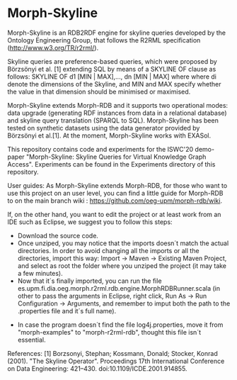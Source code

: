 # Morph-Skyline

Morph-Skyline is an RDB2RDF engine for skyline queries developed by the Ontology Engineering Group, that follows the R2RML specification (http://www.w3.org/TR/r2rml/). 

Skyline queries are preference-based queries, which were proposed by Börzsönyi et al. [1] extending SQL by means of a SKYLINE OF clause as follows: SKYLINE OF d1 [MIN | MAX],..., dn [MIN | MAX] where where di denote the dimensions of the Skyline, and MIN and MAX specify whether the value in that dimension should be minimised or maximised.

Morph-Skyline extends Morph-RDB and it supports two operational modes: data upgrade (generating RDF instances from data in a relational database) and skyline query translation (SPARQL to SQL). Morph-Skyline has been tested on synthetic datasets using the data generator provided by Börzsönyi et al.[1]. At the moment, Morph-Skyline works with EXASol.

This repository contains code and experiments for the ISWC'20 demo-paper "Morph-Skyline: Skyline Queries for Virtual Knowledge Graph Access". Experiments can be found in the Experiments directory of this repository.

User guides:
As Morph-Skyline extends Morph-RDB, for those who want to use this project on an user level, you can find a little guide for Morph-RDB to on the main branch wiki : https://github.com/oeg-upm/morph-rdb/wiki.

If, on the other hand, you want to edit the project or at least work from an IDE such as Eclipse, we suggest you to follow this steps:
 - Download the source code.
 - Once unziped, you may notice that the imports doesn´t match the actual directories. In order to avoid changing all the imports or all the directories, import this way: Import -> Maven -> Existing Maven Project, and select as root the folder where you unziped the project (it may take a few minutes).
 - Now that it´s finally imported, you can run the file es.upm.fi.dia.oeg.morph.r2rml.rdb.engine.MorphRDBRunner.scala (in other to pass the arguments in Eclipse, right click, Run As -> Run Configuration -> Arguments, and remember to imput both the path to the .properties file and it´s full name).
* In case the program doesn´t find the file log4j.properties, move it from "morph-examples" to "morph-r2rml-rdb", thought this file isn´t essential.

<!--- Acknowledgement: Since January 2020, the development of morph-Skyline has been supported by the SPRINT project (http://sprint-transport.eu/).--->

References:
[1] Borzsonyi, Stephan; Kossmann, Donald; Stocker, Konrad (2001). "The Skyline Operator". Proceedings 17th International Conference on Data Engineering: 421–430. doi:10.1109/ICDE.2001.914855.
